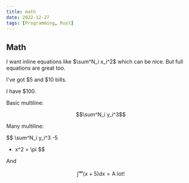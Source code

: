 ```yaml
---
title: math
date: 2022-12-27
tags: [Programming, Rust]
---
```


## Math

I want inline equations like $\sum^N_i x_i^2$ which can be nice. But full equations are great too.

I've got \$5 and \$10 bills.

I have $100. 

Basic multiline:

$$\sum^N_i y_i^3$$

Many multiline:

$$ 
\sum^N_i y_i^3
-5
+ x^2
= \pi
$$

And

$$
\int^\infty (x+5) dx = \text{A lot!}
$$


